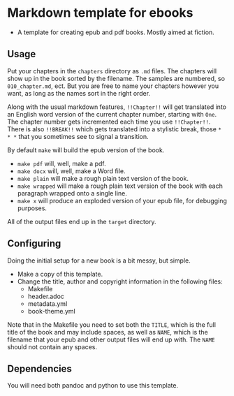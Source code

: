 Markdown template for ebooks
=============================

- A template for creating epub and pdf books. Mostly aimed at fiction.

Usage
-----
Put your chapters in the `chapters` directory as `.md` files. The chapters will show up in the
book sorted by the filename. The samples are numbered, so `010_chapter.md`, ect. But you are
free to name your chapters however you want, as long as the names sort in the right order.

Along with the usual markdown features, `!!Chapter!!` will get translated into an English word
version of the current chapter number, starting with `One`. The chapter number gets incremented
each time you use `!!Chapter!!`. There is also `!!BREAK!!` which gets translated into a stylistic
break, those `* * *` that you sometimes see to signal a transition.

By default `make` will build the epub version of the book.
- `make pdf` will, well, make a pdf.
- `make docx` will, well, make a Word file.
- `make plain` will make a rough plain text version of the book.
- `make wrapped` will make a rough plain text version of the book with each paragraph wrapped onto a single line.
- `make x` will produce an exploded version of your epub file, for debugging purposes.

All of the output files end up in the `target` directory.

Configuring
-----
Doing the initial setup for a new book is a bit messy, but simple.
- Make a copy of this template.
- Change the title, author and copyright information in the following files: 
  - Makefile
  - header.adoc
  - metadata.yml
  - book-theme.yml

Note that in the Makefile you need to set both the `TITLE`, which is the full title of the book and
may include spaces, as well as `NAME`, which is the filename that your epub and other output files
will end up with. The `NAME` should not contain any spaces.

Dependencies
-----
You will need both pandoc and python to use this template.
